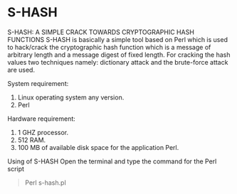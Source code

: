 # S-HASH
S-HASH: A SIMPLE CRACK TOWARDS CRYPTOGRAPHIC HASH FUNCTIONS 
S-HASH is basically a simple tool based on Perl which is used to hack/crack the cryptographic hash function which is a message of arbitrary length and a message digest of fixed length. For cracking the hash values two techniques namely: dictionary attack and the brute-force attack are used.

System requirement:
1.	Linux operating system any version.
2.	Perl

Hardware requirement:
1.	1 GHZ processor.
2.	512 RAM.
3.	100 MB of available disk space for the application Perl.

Using of S-HASH
Open the terminal and type the command for the Perl script
> Perl s-hash.pl


